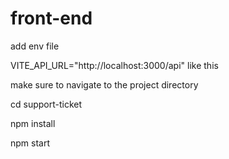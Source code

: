 # front-end

add env file

VITE_API_URL="http://localhost:3000/api" like this

make sure to navigate to the project directory

cd support-ticket

npm install

npm start

